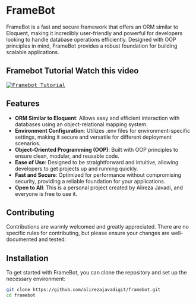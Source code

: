 # FrameBot

FrameBot is a fast and secure framework that offers an ORM similar to Eloquent, making it incredibly user-friendly and powerful for developers looking to handle database operations efficiently. Designed with OOP principles in mind, FrameBot provides a robust foundation for building scalable applications.

## Framebot Tutorial Watch this video 
<kbd>[![Framebot Tutorial](https://i.pcmag.com/imagery/articles/02stCRlZlZJudzKvwJ29HQO-1..v1569484288.jpg)](https://www.youtube.com/watch?v=sEf4MRW0YiE)</kbd>
## Features

- **ORM Similar to Eloquent**: Allows easy and efficient interaction with databases using an object-relational mapping system.
- **Environment Configuration**: Utilizes .env files for environment-specific settings, making it secure and versatile for different deployment scenarios.
- **Object-Oriented Programming (OOP)**: Built with OOP principles to ensure clean, modular, and reusable code.
- **Ease of Use**: Designed to be straightforward and intuitive, allowing developers to get projects up and running quickly.
- **Fast and Secure**: Optimized for performance without compromising security, providing a reliable foundation for your applications.
- **Open to All**: This is a personal project created by Alireza Javadi, and everyone is free to use it.

## Contributing

Contributions are warmly welcomed and greatly appreciated. There are no specific rules for contributing, but please ensure your changes are well-documented and tested:

## Installation

To get started with FrameBot, you can clone the repository and set up the necessary environment:

```bash
git clone https://github.com/alirezajavadigit/framebot.git
cd framebot
